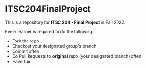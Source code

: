 # ITSC204FinalProject

This is a repository for **ITSC 204 - Final Project** in Fall 2022.

Every learner is required to do the following:
- Fork the repo
- Checkout your designated group's branch
- Commit often
- Do Pull Requests to **original** repo (your designated branch) often
- Have fun
